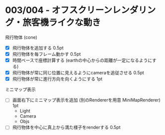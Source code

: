 # 003/004 - オフスクリーンレンダリング・旅客機ライクな動き

飛行物体 (cone)
- [x] 飛行物体を追加する 0.5pt
- [x] 飛行物体を毎フレーム動かす 0.5pt
- [x] 時間ベースで座標計算する (earthの中心からの距離が一定になるようにする)
- [x] 飛行物体が常に同じ位置に見えるようにcameraを追従させる 0.5pt
- [x] 飛行物体が常に進行方向を向くようにする 1pt
  <!-- - [x] pp/p/np からpd/directionを計算する -->
  <!-- - [x] これを元にquertanionを計算 -->

ミニマップ表示
<!-- - [ ] 共通のオブジェクト達を World クラスに移動 -->
- [ ] 画面右下にミニマップ表示を追加 (別のRendererを用意 MiniMapRenderer) 1pt
  - Light
  - Camera
  - Objs
- [ ] 飛行物体を中心に真上から満た様子をrenderする 0.5pt
